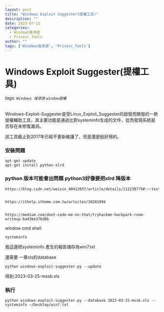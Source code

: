 ```yaml
---
layout: post
title: "Windows Exploit Suggester(提權工具)"
description: ""
date: 2023-07-11
categories:
  - Windows後滲透
  - Privesc_Tools
author: ""
tags: ['Windows後滲透', 'Privesc_Tools']
---
```




# Windows Exploit Suggester(提權工具)

###### tags: `Windows 域滲透` `window提權`



Windows-Exploit-Suggester是受Linux_Exploit_Suggester的啟發而開發的一款提權輔助工具，其主要功能是通過比對systeminfo生成的文件，從而發現系統是否存在未修復漏洞。

該工具截止到2017年已經不更新維護了，但是還是挺好用的。

### 安裝問題

```
apt-get update
apt-get install python-xlrd
```


### python 版本可能會出問題 python3好像要把xlrd 降版本 

```
https://blog.csdn.net/weixin_40412037/article/details/112238775#:~:text=Windows%2DExploit%2DSuggester%E6%98%AF%E5%8F%97,%E8%BF%98%E6%98%AF%E6%8C%BA%E5%A5%BD%E7%94%A8%E7%9A%84%E3%80%82


https://ithelp.ithome.com.tw/articles/10281994


https://medium.com/dont-code-me-on-that/tryhackme-hackpark-room-writeup-ba43be376d8b
```





window cmd shell

```
systeminfo 
```
我這邊把systeminfo 產生的報告儲存為win7.txt


還需要 一章xls的database 
```
python windows-exploit-suggester.py --update
```
得到:2023-03-25-mssb.xls


### 執行
```
python windows-exploit-suggester.py --database 2023-03-25-mssb.xls --systeminfo ~/Desktop/win7.txt

```